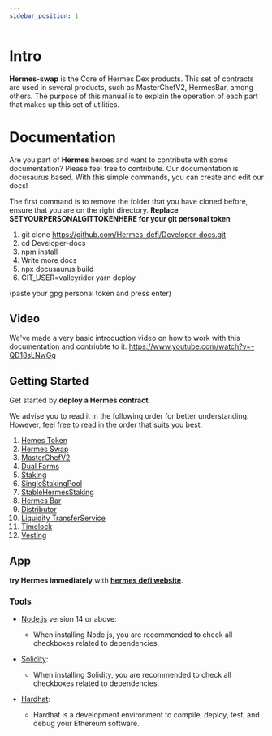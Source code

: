 ```yaml
---
sidebar_position: 1
---
```


# Intro

**Hermes-swap** is the Core of Hermes Dex products. This set of contracts are used in several products, such as MasterChefV2, HermesBar, among others.
The purpose of this manual is to explain the operation of each part that makes up this set of utilities.

# Documentation

Are you part of **Hermes** heroes and want to contribute with some documentation? Please feel free to contribute. Our documentation is docusaurus based. With this simple commands, you can create and edit our docs!

The first command is to remove the folder that you have cloned before, ensure that you are on the right directory. **Replace SETYOURPERSONALGITTOKENHERE for your git personal token**

1. git clone https://github.com/Hermes-defi/Developer-docs.git
2. cd Developer-docs
3. npm install
4. Write more docs
5. npx docusaurus build
6. GIT_USER=valleyrider yarn deploy

(paste your gpg personal token and press enter)

## Video
We've made a very basic introduction video on how to work with this documentation and contriubte to it.
https://www.youtube.com/watch?v=-QD18sLNwGg

## Getting Started

Get started by **deploy a Hermes contract**.

We advise you to read it in the following order for better understanding. However, feel free to read in the order that suits you best.

1. [Hemes Token](./Hermes%20Token)
2. [Hermes Swap](./Hermes%20Swap)
3. [MasterChefV2](./MasterChefHermesV2)
4. [Dual Farms](./Dual%20Farms)
5. [Staking](./Staking)
6. [SingleStakingPool](./SingleStakingPool)
7. [StableHermesStaking](./StableHermesStaking)
8. [Hermes Bar](./Hermes%20Bar)
9. [Distributor](./Distributor)
10. [Liquidity TransferService](./Liquidity%20Transfer)
11. [Timelock](./Timelock)
12. [Vesting](./Vesting)

## App

**try Hermes immediately** with **[hermes defi website](https://www.hermesdefi.io/)**.

### Tools

- [Node.js](https://nodejs.org/en/download/) version 14 or above:

  - When installing Node.js, you are recommended to check all checkboxes related to dependencies.

- [Solidity](https://docs.soliditylang.org/en/v0.8.13/installing-solidity.html):

  - When installing Solidity, you are recommended to check all checkboxes related to dependencies.

- [Hardhat](https://hardhat.org/getting-started/):
  - Hardhat is a development environment to compile, deploy, test, and debug your Ethereum software.
